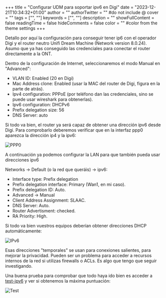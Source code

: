 +++
title = "Configurar UDM para soportar ipv6 en Digi"
date = "2023-12-21T10:34:32+01:00"
author = ""
authorTwitter = "" #do not include @
cover = ""
tags = ["", ""]
keywords = ["", ""]
description = ""
showFullContent = false
readingTime = false
hideComments = false
color = "" #color from the theme settings
+++

Detallo por aquí la configuración para conseguir tener ip6 con el operador Digi y el router neutro Unifi Dream Machine (Network version 8.0.24). Asumo que ya has conseguido las credenciales para conectar el router directamente a la ONT. 

Dentro de la configuración de Internet, seleccionaremos el modo Manual en "Advanced":

- VLAN ID: Enabled (20 en Digi)
- Mac Address clone: Enabled (usar la MAC del router de Digi, figura en la parte de atrás).
- Ipv4 configuration: PPPoE (por teléfono dan las credenciales, sino se puede usar wireshark para obtenerlas).
- Ipv6 configuration: DHCPv6
- Prefix delegation size: 56
- DNS Server: auto

Si todo va bien, el router ya será capaz de obtener una dirección ipv6 desde Digi. Para comprobarlo deberemos verificar que en la interfaz ppp0 aparezca la dirección ip4 y la ipv6:

![PPP0](/ppp0.png)

A continuación ya podemos configurar la LAN para que también pueda usar direcciones ipv6

Networks -> Default (o la red que queráis) -> ipv6:

- Interface type: Prefix delegation
- Prefix delegation interface: Primary (Wan1, en mi caso).
- Prefix delegation ID: Auto.
- Advanced -> Manual
- Client Address Assignment: SLAAC.
- DNS Server: Auto.
- Router Advertisment: checked.
- RA Priority: High.

Si todo va bien vuestros equipos deberían obtener direcciones DHCP automáticamente:

![IPv6](/ip6_client.png)


Esas direcciones "temporales" se usan para conexiones salientes, para mejorar la privacidad. Pueden ser un problema para acceder a recursos internos de la red si utilizas firewalls o ACLs. Es algo que tengo que seguir investigando. 

Una buena prueba para comprobar que todo haya ido bien es acceder a [test-ipv6](http://test-ipv6.com) y ver si obtenemos la máxima puntuación:

![Test](/testipv6_60.png)



